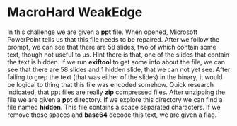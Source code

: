 # MacroHard WeakEdge

In this challenge we are given a **ppt** file. When opened, Microsoft PowerPoint tells us that this file needs to be repaired. After we follow the prompt, we can see that there are 58 slides, two of which contain some text, though not useful to us. Hint there is that, one of the slides that contain the text is hidden. If we run **exiftool** to get some info about the file, we can see that there are 58 slides and 1 hidden slide, that we can not yet see. After failing to grep the text (that was either of the slides) in the binary, it would be logical to thing that this file was encoded somehow. Quick research indicated, that ppt files are really **zip** compressed files. After unzipping the file we are given a **ppt** directory. If we explore this directory we can find a file named **hidden**. This file contains a space separated characters. If we remove those spaces and **base64** decode this text, we are given a flag.
